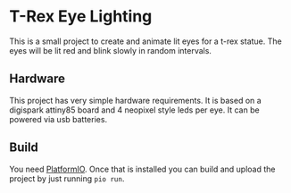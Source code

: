 # T-Rex Eye Lighting

This is a small project to create and animate lit eyes for a t-rex statue.
The eyes will be lit red and blink slowly in random intervals.

## Hardware

This project has very simple hardware requirements.
It is based on a digispark attiny85 board and 4 neopixel style leds per eye.
It can be powered via usb batteries.

## Build

You need [PlatformIO](https://platformio.org/).
Once that is installed you can build and upload the project by just running `pio run`.